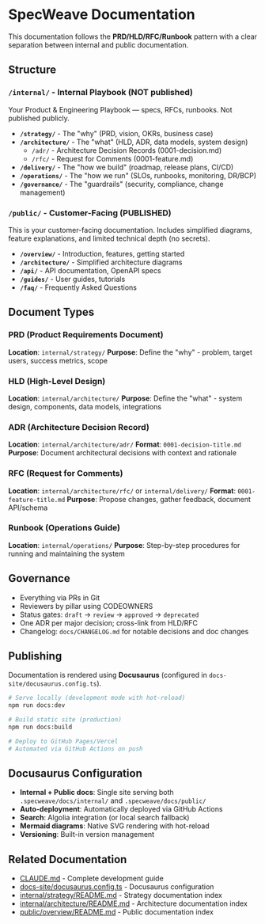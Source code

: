 # SpecWeave Documentation

This documentation follows the **PRD/HLD/RFC/Runbook** pattern with a clear separation between internal and public documentation.

## Structure

### `/internal/` - Internal Playbook (NOT published)

Your Product & Engineering Playbook — specs, RFCs, runbooks. Not published publicly.

- **`/strategy/`** - The "why" (PRD, vision, OKRs, business case)
- **`/architecture/`** - The "what" (HLD, ADR, data models, system design)
  - `/adr/` - Architecture Decision Records (0001-decision.md)
  - `/rfc/` - Request for Comments (0001-feature.md)
- **`/delivery/`** - The "how we build" (roadmap, release plans, CI/CD)
- **`/operations/`** - The "how we run" (SLOs, runbooks, monitoring, DR/BCP)
- **`/governance/`** - The "guardrails" (security, compliance, change management)

### `/public/` - Customer-Facing (PUBLISHED)

This is your customer-facing documentation. Includes simplified diagrams, feature explanations, and limited technical depth (no secrets).

- **`/overview/`** - Introduction, features, getting started
- **`/architecture/`** - Simplified architecture diagrams
- **`/api/`** - API documentation, OpenAPI specs
- **`/guides/`** - User guides, tutorials
- **`/faq/`** - Frequently Asked Questions

## Document Types

### PRD (Product Requirements Document)
**Location**: `internal/strategy/`
**Purpose**: Define the "why" - problem, target users, success metrics, scope

### HLD (High-Level Design)
**Location**: `internal/architecture/`
**Purpose**: Define the "what" - system design, components, data models, integrations

### ADR (Architecture Decision Record)
**Location**: `internal/architecture/adr/`
**Format**: `0001-decision-title.md`
**Purpose**: Document architectural decisions with context and rationale

### RFC (Request for Comments)
**Location**: `internal/architecture/rfc/` or `internal/delivery/`
**Format**: `0001-feature-title.md`
**Purpose**: Propose changes, gather feedback, document API/schema

### Runbook (Operations Guide)
**Location**: `internal/operations/`
**Purpose**: Step-by-step procedures for running and maintaining the system

## Governance

- Everything via PRs in Git
- Reviewers by pillar using CODEOWNERS
- Status gates: `draft` → `review` → `approved` → `deprecated`
- One ADR per major decision; cross-link from HLD/RFC
- Changelog: `docs/CHANGELOG.md` for notable decisions and doc changes

## Publishing

Documentation is rendered using **Docusaurus** (configured in `docs-site/docusaurus.config.ts`).

```bash
# Serve locally (development mode with hot-reload)
npm run docs:dev

# Build static site (production)
npm run docs:build

# Deploy to GitHub Pages/Vercel
# Automated via GitHub Actions on push
```

## Docusaurus Configuration

- **Internal + Public docs**: Single site serving both `.specweave/docs/internal/` and `.specweave/docs/public/`
- **Auto-deployment**: Automatically deployed via GitHub Actions
- **Search**: Algolia integration (or local search fallback)
- **Mermaid diagrams**: Native SVG rendering with hot-reload
- **Versioning**: Built-in version management

## Related Documentation

- [CLAUDE.md](../CLAUDE.md) - Complete development guide
- [docs-site/docusaurus.config.ts](../../docs-site/docusaurus.config.ts) - Docusaurus configuration
- [internal/strategy/README.md](internal/strategy/README.md) - Strategy documentation index
- [internal/architecture/README.md](internal/architecture/README.md) - Architecture documentation index
- [public/overview/README.md](public/overview/README.md) - Public documentation index
